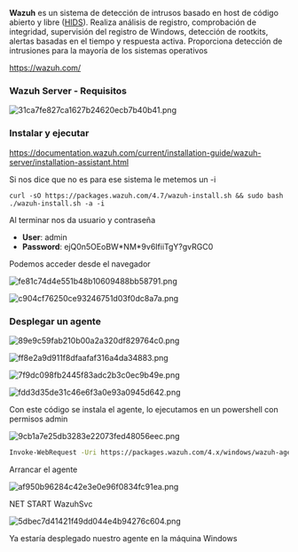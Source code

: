 **Wazuh** es un sistema de detección de intrusos basado en host de código abierto y libre ([HIDS](https://es.wikipedia.org/wiki/HIDS "HIDS")). Realiza análisis de registro, comprobación de integridad, supervisión del registro de Windows, detección de rootkits, alertas basadas en el tiempo y respuesta activa. Proporciona detección de intrusiones para la mayoría de los sistemas operativos

https://wazuh.com/

### Wazuh Server - Requisitos

![31ca7fe827ca1627b24620ecb7b40b41.png](../../../../../../_resources/31ca7fe827ca1627b24620ecb7b40b41.png)

### Instalar y ejecutar

https://documentation.wazuh.com/current/installation-guide/wazuh-server/installation-assistant.html

Si nos dice que no es para ese sistema le metemos un -i

`curl -sO https://packages.wazuh.com/4.7/wazuh-install.sh && sudo bash ./wazuh-install.sh -a -i`

Al terminar nos da usuario y contraseña

- **User**: admin
- **Password**: ejQ0n5OEoBW\*NM\*9v6IfiiTgY?gvRGC0

Podemos acceder desde el navegador

![fe81c74d4e551b48b10609488bb58791.png](../../../../../../_resources/fe81c74d4e551b48b10609488bb58791.png)

![c904cf76250ce93246751d03f0dc8a7a.png](../../../../../../_resources/c904cf76250ce93246751d03f0dc8a7a.png)

### Desplegar un agente

![89e9c59fab210b00a2a320df829764c0.png](../../../../../../_resources/89e9c59fab210b00a2a320df829764c0.png)

![ff8e2a9d911f8dfaafaf316a4da34883.png](../../../../../../_resources/ff8e2a9d911f8dfaafaf316a4da34883.png)

![7f9dc098fb2445f83adc2b3c0ec9b49e.png](../../../../../../_resources/7f9dc098fb2445f83adc2b3c0ec9b49e.png)

![fdd3d35de31c46e6f3a0e93a0945d642.png](../../../../../../_resources/fdd3d35de31c46e6f3a0e93a0945d642.png)

Con este código se instala el agente, lo ejecutamos en un powershell con permisos admin

![9cb1a7e25db3283e22073fed48056eec.png](../../../../../../_resources/9cb1a7e25db3283e22073fed48056eec.png)

```bash
Invoke-WebRequest -Uri https://packages.wazuh.com/4.x/windows/wazuh-agent-4.7.3-1.msi -OutFile ${env.tmp}\wazuh-agent; msiexec.exe /i ${env.tmp}\wazuh-agent /q WAZUH_MANAGER='192.168.1.148' WAZUH_AGENT_GROUP='default' WAZUH_AGENT_NAME='windowsWazuhAgent' WAZUH_REGISTRATION_SERVER='192.168.1.148'
```

Arrancar el agente

![af950b96284c42e3e0e96f0834fc91ea.png](../../../../../../_resources/af950b96284c42e3e0e96f0834fc91ea.png)

<span style="color: unset;">NET START WazuhSvc</span>

<span style="color: unset;">![5dbec7d41421f49dd044e4b94276c604.png](../../../../../../_resources/5dbec7d41421f49dd044e4b94276c604.png)</span>

<span style="color: unset;">Ya estaría desplegado nuestro agente en la máquina Windows</span>